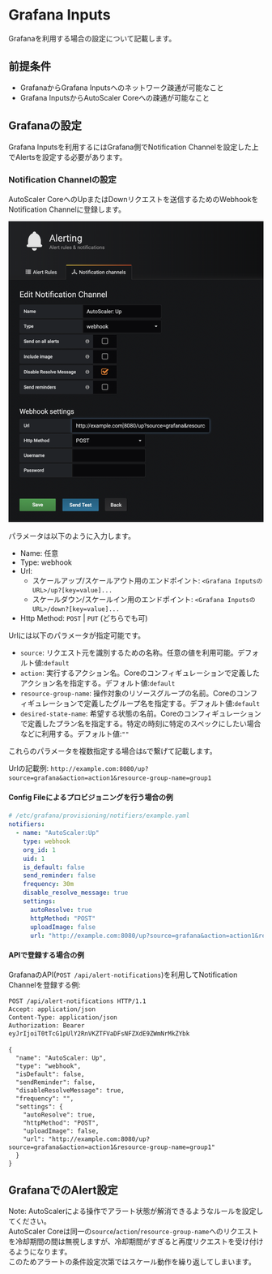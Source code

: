 # Grafana Inputs

Grafanaを利用する場合の設定について記載します。  

## 前提条件

- GrafanaからGrafana Inputsへのネットワーク疎通が可能なこと
- Grafana InputsからAutoScaler Coreへの疎通が可能なこと

## Grafanaの設定

Grafana Inputsを利用するにはGrafana側でNotification Channelを設定した上でAlertsを設定する必要があります。  

### Notification Channelの設定

AutoScaler CoreへのUpまたはDownリクエストを送信するためのWebhookをNotification Channelに登録します。  

![notification_channel.png](./images/notification_channel.png)

パラメータは以下のように入力します。  

- Name: 任意
- Type: webhook
- Url: 
  - スケールアップ/スケールアウト用のエンドポイント: `<Grafana InputsのURL>/up?[key=value]...`
  - スケールダウン/スケールイン用のエンドポイント: `<Grafana InputsのURL>/down?[key=value]...`
- Http Method: `POST` | `PUT` (どちらでも可)

Urlには以下のパラメータが指定可能です。

- `source`: リクエスト元を識別するための名称。任意の値を利用可能。デフォルト値:`default`
- `action`: 実行するアクション名。Coreのコンフィギュレーションで定義したアクション名を指定する。デフォルト値:`default`
- `resource-group-name`: 操作対象のリソースグループの名前。Coreのコンフィギュレーションで定義したグループ名を指定する。デフォルト値:`default`
- `desired-state-name`: 希望する状態の名前。Coreのコンフィギュレーションで定義したプラン名を指定する。特定の時刻に特定のスペックにしたい場合などに利用する。デフォルト値:`""`  

これらのパラメータを複数指定する場合は`&`で繋げて記載します。  

Urlの記載例: `http://example.com:8080/up?source=grafana&action=action1&resource-group-name=group1`

#### Config Fileによるプロビジョニングを行う場合の例

```yaml
# /etc/grafana/provisioning/notifiers/example.yaml
notifiers:
  - name: "AutoScaler:Up"
    type: webhook
    org_id: 1
    uid: 1
    is_default: false
    send_reminder: false
    frequency: 30m
    disable_resolve_message: true
    settings:
      autoResolve: true
      httpMethod: "POST"
      uploadImage: false
      url: "http://example.com:8080/up?source=grafana&action=action1&resource-group-name=group1"
```

#### APIで登録する場合の例

GrafanaのAPI(`POST /api/alert-notifications`)を利用してNotification Channelを登録する例:

```console
POST /api/alert-notifications HTTP/1.1
Accept: application/json
Content-Type: application/json
Authorization: Bearer eyJrIjoiT0tTcG1pUlY2RnVKZTFVaDFsNFZXdE9ZWmNrMkZYbk

{
  "name": "AutoScaler: Up",
  "type": "webhook",
  "isDefault": false,
  "sendReminder": false,
  "disableResolveMessage": true,
  "frequency": "",
  "settings": {
    "autoResolve": true,
    "httpMethod": "POST",
    "uploadImage": false,
    "url": "http://example.com:8080/up?source=grafana&action=action1&resource-group-name=group1"
  }
}
```

## GrafanaでのAlert設定

Note: AutoScalerによる操作でアラート状態が解消できるようなルールを設定してください。  
AutoScaler Coreは同一の`source`/`action`/`resource-group-name`へのリクエストを冷却期間の間は無視しますが、冷却期間がすぎると再度リクエストを受け付けるようになります。  
このためアラートの条件設定次第ではスケール動作を繰り返してしまいます。  
